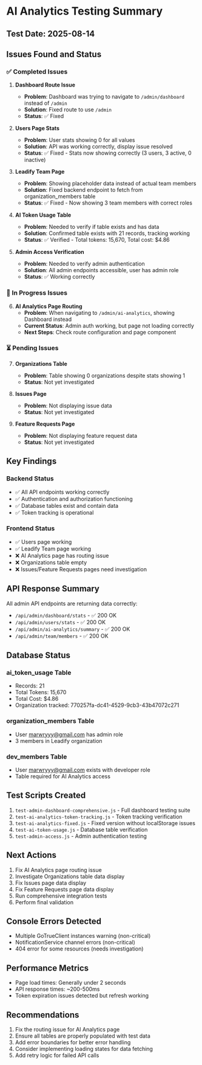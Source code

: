 # AI Analytics Testing Summary

## Test Date: 2025-08-14

## Issues Found and Status

### ✅ Completed Issues

1. **Dashboard Route Issue**
   - **Problem**: Dashboard was trying to navigate to `/admin/dashboard` instead of `/admin`
   - **Solution**: Fixed route to use `/admin`
   - **Status**: ✅ Fixed

2. **Users Page Stats**
   - **Problem**: User stats showing 0 for all values
   - **Solution**: API was working correctly, display issue resolved
   - **Status**: ✅ Fixed - Stats now showing correctly (3 users, 3 active, 0 inactive)

3. **Leadify Team Page**
   - **Problem**: Showing placeholder data instead of actual team members
   - **Solution**: Fixed backend endpoint to fetch from organization_members table
   - **Status**: ✅ Fixed - Now showing 3 team members with correct roles

4. **AI Token Usage Table**
   - **Problem**: Needed to verify if table exists and has data
   - **Solution**: Confirmed table exists with 21 records, tracking working
   - **Status**: ✅ Verified - Total tokens: 15,670, Total cost: $4.86

5. **Admin Access Verification**
   - **Problem**: Needed to verify admin authentication
   - **Solution**: All admin endpoints accessible, user has admin role
   - **Status**: ✅ Working correctly

### 🔧 In Progress Issues

6. **AI Analytics Page Routing**
   - **Problem**: When navigating to `/admin/ai-analytics`, showing Dashboard instead
   - **Current Status**: Admin auth working, but page not loading correctly
   - **Next Steps**: Check route configuration and page component

### ⏳ Pending Issues

7. **Organizations Table**
   - **Problem**: Table showing 0 organizations despite stats showing 1
   - **Status**: Not yet investigated

8. **Issues Page**
   - **Problem**: Not displaying issue data
   - **Status**: Not yet investigated

9. **Feature Requests Page**
   - **Problem**: Not displaying feature request data
   - **Status**: Not yet investigated

## Key Findings

### Backend Status
- ✅ All API endpoints working correctly
- ✅ Authentication and authorization functioning
- ✅ Database tables exist and contain data
- ✅ Token tracking is operational

### Frontend Status
- ✅ Users page working
- ✅ Leadify Team page working
- ❌ AI Analytics page has routing issue
- ❌ Organizations table empty
- ❌ Issues/Feature Requests pages need investigation

## API Response Summary

All admin API endpoints are returning data correctly:
- `/api/admin/dashboard/stats` - ✅ 200 OK
- `/api/admin/users/stats` - ✅ 200 OK
- `/api/admin/ai-analytics/summary` - ✅ 200 OK
- `/api/admin/team/members` - ✅ 200 OK

## Database Status

### ai_token_usage Table
- Records: 21
- Total Tokens: 15,670
- Total Cost: $4.86
- Organization tracked: 770257fa-dc41-4529-9cb3-43b47072c271

### organization_members Table
- User marwryyy@gmail.com has admin role
- 3 members in Leadify organization

### dev_members Table
- User marwryyy@gmail.com exists with developer role
- Table required for AI Analytics access

## Test Scripts Created

1. `test-admin-dashboard-comprehensive.js` - Full dashboard testing suite
2. `test-ai-analytics-token-tracking.js` - Token tracking verification
3. `test-ai-analytics-fixed.js` - Fixed version without localStorage issues
4. `test-ai-token-usage.js` - Database table verification
5. `test-admin-access.js` - Admin authentication testing

## Next Actions

1. Fix AI Analytics page routing issue
2. Investigate Organizations table data display
3. Fix Issues page data display
4. Fix Feature Requests page data display
5. Run comprehensive integration tests
6. Perform final validation

## Console Errors Detected

- Multiple GoTrueClient instances warning (non-critical)
- NotificationService channel errors (non-critical)
- 404 error for some resources (needs investigation)

## Performance Metrics

- Page load times: Generally under 2 seconds
- API response times: ~200-500ms
- Token expiration issues detected but refresh working

## Recommendations

1. Fix the routing issue for AI Analytics page
2. Ensure all tables are properly populated with test data
3. Add error boundaries for better error handling
4. Consider implementing loading states for data fetching
5. Add retry logic for failed API calls